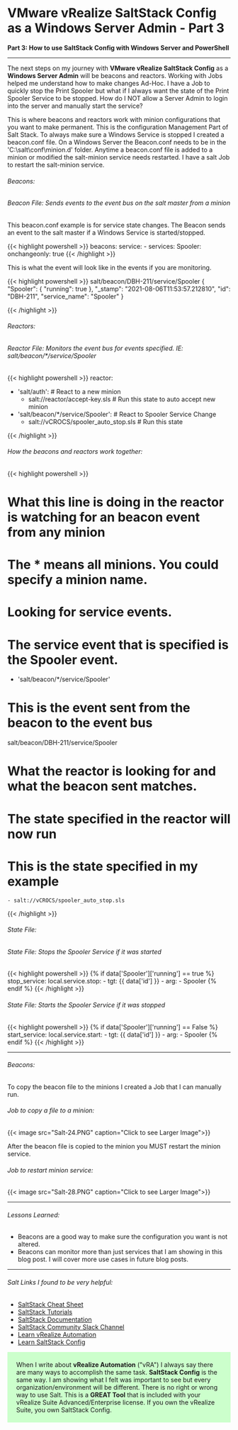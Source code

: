 # VMware vRealize SaltStack Config as a Windows Server Admin - Part 3


**Part 3: How to use SaltStack Config with Windows Server and PowerShell**

<!--more-->

---

The next steps on my journey with **VMware vRealize SaltStack Config** as a **Windows Server Admin** will be beacons and reactors. Working with Jobs helped me understand how to make changes Ad-Hoc. I have a Job to quickly stop the Print Spooler but what if I always want the state of the Print Spooler Service to be stopped.  How do I NOT allow a Server Admin to login into the server and manually start the service?  

This is where beacons and reactors work with minion configurations that you want to make permanent. This is the configuration Management Part of Salt Stack. To always make sure a Windows Service is stopped I created a beacon.conf file. On a Windows Server the Beacon.conf needs to be in the 'C:\salt\conf\minion.d\' folder. Anytime a beacon.conf file is added to a minion or modified the salt-minion service needs restarted. I have a salt Job to restart the salt-minion service.   

###### Beacons:  

###### Beacon File: Sends events to the event bus on the salt master from a minion

This beacon.conf example is for service state changes. The Beacon sends an event to the salt master if a Windows Service is started/stopped.

{{< highlight powershell >}}
beacons:
  service:
    - services:
       Spooler:
         onchangeonly: true
{{< /highlight >}}

This is what the event will look like in the events if you are monitoring.

{{< highlight powershell >}}
salt/beacon/DBH-211/service/Spooler     {
    "Spooler": {
        "running": true
    },
    "_stamp": "2021-08-06T11:53:57.212810",
    "id": "DBH-211",
    "service_name": "Spooler"
}

{{< /highlight >}}

###### Reactors:  

###### Reactor File: Monitors the event bus for events specified. IE: salt/beacon/*/service/Spooler

{{< highlight powershell >}}
reactor:
  - 'salt/auth':                              # React to a new minion
    - salt://reactor/accept-key.sls           # Run this state to auto accept new minion
  - 'salt/beacon/*/service/Spooler':          # React to Spooler Service Change
    - salt://vCROCS/spooler_auto_stop.sls     # Run this state

{{< /highlight >}}

###### How the beacons and reactors work together:

{{< highlight powershell >}}
# What this line is doing in the reactor is watching for an beacon event from any minion
# The * means all minions. You could specify a minion name.
# Looking for service events.  
# The service event that is specified is the Spooler event.

  - 'salt/beacon/*/service/Spooler'


# This is the event sent from the beacon to the event bus

salt/beacon/DBH-211/service/Spooler

# What the reactor is looking for and what the beacon sent matches.
# The state specified in the reactor will now run
# This is the state specified in my example

    - salt://vCROCS/spooler_auto_stop.sls

{{< /highlight >}}

###### State File:  

###### State File: Stops the Spooler Service if it was started

{{< highlight powershell >}}
{% if data['Spooler']['running'] == true %}
stop_service:
  local.service.stop:
    - tgt: {{ data['id'] }}
    - arg:
      - Spooler
{% endif %}
{{< /highlight >}}

###### State File: Starts the Spooler Service if it was stopped

{{< highlight powershell >}}
{% if data['Spooler']['running'] == False %}
start_service:
  local.service.start:
    - tgt: {{ data['id'] }}
    - arg:
      - Spooler
{% endif %}
{{< /highlight >}}

---

###### Beacons:  

To copy the beacon file to the minions I created a Job that I can manually run.

###### Job to copy a file to a minion:

{{< image src="Salt-24.PNG" caption="Click to see Larger Image">}}  

After the beacon file is copied to the minion you MUST restart the minion service.

###### Job to restart minion service:

{{< image src="Salt-28.PNG" caption="Click to see Larger Image">}}  

---

###### Lessons Learned:
* Beacons are a good way to make sure the configuration you want is not altered.
* Beacons can monitor more than just services that I am showing in this blog post. I will cover more use cases in future blog posts.

---

###### Salt Links I found to be very helpful:
* <a href="https://sites.google.com/site/mrxpalmeiras/saltstack/salt-cheat-sheet" target="_blank">SaltStack Cheat Sheet</a>
* <a href="https://docs.saltproject.io/en/getstarted/"                            target="_blank">SaltStack Tutorials</a>
* <a href="https://docs.saltproject.io/en/latest/contents.html"                   target="_blank">SaltStack Documentation</a>
* <a href="https://saltstackcommunity.slack.com"                                  target="_blank">SaltStack Community Slack Channel</a>
* <a href="https://learnvrealizeautomation.github.io"                             target="_blank">Learn vRealize Automation</a>
* <a href="https://learnsaltstackconfig.github.io/"                               target="_blank">Learn SaltStack Config</a>

<div style="background-color:#ccffcc; Padding:20px;" >
When I write about <b>vRealize Automation</b> ("vRA") I always say there are many ways to accomplish the same task.  <b>SaltStack Config</b> is the same way.  I am showing what I felt was important to see but every organization/environment will be different. There is no right or wrong way to use Salt. This is a <b>GREAT Tool</b> that is included with your vRealize Suite Advanced/Enterprise license. If you own the vRealize Suite, you own SaltStack Config.
</div>
